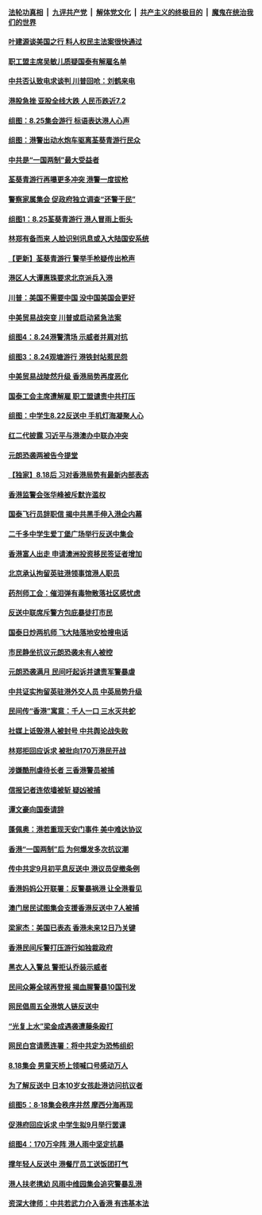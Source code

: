 ####  [法轮功真相](../../../../basic/blob/master/README.md?t=08270152) &nbsp;|&nbsp; [九评共产党](../../../../9ping.md/blob/master/README.md?t=08270152) &nbsp;|&nbsp; [解体党文化](../../../../jtdwh.md/blob/master/README.md?t=08270152)  &nbsp;|&nbsp; [共产主义的终极目的](../../../../gczydzjmd.md/blob/master/README.md?t=08270152) &nbsp;|&nbsp; [魔鬼在统治我们的世界](../../../../mgztzwmdsj.md/blob/master/README.md?t=08270152) 

#### [叶建源谈美国之行 料人权民主法案很快通过](../pages/nsc415/n11479886.md?t=08270152) 

#### [职工盟主席吴敏儿质疑国泰有解雇名单](../pages/nsc415/n11479838.md?t=08270152) 

#### [中共否认致电求谈判 川普回呛：刘鹤来电](../pages/nsc415/n11479407.md?t=08270152) 

#### [港股急挫 亚股全线大跌 人民币跌近7.2](../pages/nsc415/n11479353.md?t=08270152) 

#### [组图：8.25集会游行 标语表达港人心声](../pages/nsc415/n11477943.md?t=08270152) 

#### [组图：港警出动水炮车驱离荃葵青游行民众](../pages/nsc415/n11476643.md?t=08270152) 

#### [中共是“一国两制”最大受益者](../pages/nsc415/n11477403.md?t=08270152) 

#### [荃葵青游行再嚗更多冲突 港警一度拔枪](../pages/nsc415/n11476935.md?t=08270152) 

#### [警察家属集会 促政府独立调查“还警于民”](../pages/nsc415/n11476841.md?t=08270152) 

#### [组图1：8.25荃葵青游行 港人冒雨上街头](../pages/nsc415/n11476521.md?t=08270152) 

#### [林郑有备而来 人脸识别讯息或入大陆国安系统](../pages/nsc415/n11476679.md?t=08270152) 

#### [【更新】荃葵青游行 警举手枪疑传出枪声](../pages/nsc415/n11475713.md?t=08270152) 

#### [港区人大谭惠珠要求北京派兵入港](../pages/nsc415/n11475360.md?t=08270152) 

#### [川普：美国不需要中国 没中国美国会更好](../pages/nsc415/n11475387.md?t=08270152) 

#### [中美贸易战突变 川普或启动紧急法案](../pages/nsc415/n11475374.md?t=08270152) 

#### [组图4：8.24港警清场 示威者并肩对抗](../pages/nsc415/n11475776.md?t=08270152) 

#### [组图3：8.24观塘游行 港铁封站惹民怨](../pages/nsc415/n11475637.md?t=08270152) 

#### [中美贸易战陡然升级 香港局势再度恶化](../pages/nsc415/n11475318.md?t=08270152) 

#### [国泰工会主席遭解雇 职工盟谴责中共打压](../pages/nsc415/n11474233.md?t=08270152) 

#### [组图：中学生8.22反送中 手机灯海凝聚人心](../pages/nsc415/n11472331.md?t=08270152) 

#### [红二代披露 习近平与港澳办中联办冲突](../pages/nsc415/n11472079.md?t=08270152) 

#### [元朗恐袭两被告今提堂](../pages/nsc415/n11471820.md?t=08270152) 

#### [【独家】8.18后 习对香港局势有最新内部表态](../pages/nsc415/n11471684.md?t=08270152) 

#### [香港监警会张华峰被斥默许滥权](../pages/nsc415/n11471733.md?t=08270152) 

#### [国泰飞行员辞职信 揭中共黑手伸入港企内幕](../pages/nsc415/n11471121.md?t=08270152) 

#### [二千多中学生爱丁堡广场举行反送中集会](../pages/nsc415/n11470848.md?t=08270152) 

#### [香港富人出走 申请澳洲投资移民签证者增加](../pages/nsc415/n11469699.md?t=08270152) 

#### [北京承认拘留英驻港领事馆港人职员](../pages/nsc415/n11469328.md?t=08270152) 

#### [药剂师工会：催泪弹有毒物散落社区感忧虑](../pages/nsc415/n11469330.md?t=08270152) 

#### [反送中联席斥警方包庇暴徒打市民](../pages/nsc415/n11469311.md?t=08270152) 

#### [国泰日炒两机师 飞大陆落地安检搜电话](../pages/nsc415/n11469285.md?t=08270152) 

#### [市民静坐抗议元朗恐袭未有人被控](../pages/nsc415/n11469241.md?t=08270152) 

#### [元朗恐袭满月 民间吁起诉并谴责军警暴虐](../pages/nsc415/n11468419.md?t=08270152) 

#### [中共证实拘留英驻港外交人员 中英局势升级](../pages/nsc415/n11468098.md?t=08270152) 

#### [民间传“香港”寓意：千人一口 三水灭共蛇](../pages/nsc415/n11467966.md?t=08270152) 

#### [社媒上诋毁港人被封号 中共舆论战失败](../pages/nsc415/n11466741.md?t=08270152) 

#### [林郑拒回应诉求 被批向170万港民开战](../pages/nsc415/n11466869.md?t=08270152) 

#### [涉嫌酷刑虐待长者 三香港警员被捕](../pages/nsc415/n11466944.md?t=08270152) 

#### [信报记者连侬墙被斩 疑凶被捕](../pages/nsc415/n11466927.md?t=08270152) 

#### [谭文豪向国泰请辞](../pages/nsc415/n11466909.md?t=08270152) 

#### [蓬佩奥：港若重现天安门事件 美中难达协议](../pages/nsc415/n11466069.md?t=08270152) 

#### [香港“一国两制”后 为何爆发多次抗议潮](../pages/nsc415/n11465437.md?t=08270152) 

#### [传中共定9月初平息反送中 港议员促撤条例](../pages/nsc415/n11465510.md?t=08270152) 

#### [香港妈妈公开联署：反警暴祸港 让全港看见](../pages/nsc415/n11465272.md?t=08270152) 

#### [澳门居民试图集会支援香港反送中 7人被捕](../pages/nsc415/n11464974.md?t=08270152) 

#### [梁家杰：美国已表态 香港未来12日乃关键](../pages/nsc415/n11464455.md?t=08270152) 

#### [香港民间斥警打压游行如独裁政府](../pages/nsc415/n11464533.md?t=08270152) 

#### [黑衣人入警总 警拒认乔装示威者](../pages/nsc415/n11464489.md?t=08270152) 

#### [民间众筹全球再登报 揭血腥警暴10国刊发](../pages/nsc415/n11464474.md?t=08270152) 

#### [网民倡周五全港筑人链反送中](../pages/nsc415/n11464465.md?t=08270152) 

#### [“光复上水”梁金成遇袭遭藤条殴打](../pages/nsc415/n11464450.md?t=08270152) 

#### [网民白宫请愿连署：将中共定为恐怖组织](../pages/nsc415/n11449390.md?t=08270152) 

#### [8.18集会 男童天桥上领喊口号感动万人](../pages/nsc415/n11463185.md?t=08270152) 

#### [为了解反送中 日本10岁女孩赴港访问抗议者](../pages/nsc415/n11463151.md?t=08270152) 

#### [组图5：8‧18集会秩序井然 摩西分海再现](../pages/nsc415/n11462170.md?t=08270152) 

#### [促港府回应诉求 中学生拟9月举行罢课](../pages/nsc415/n11462147.md?t=08270152) 

#### [组图4：170万伞阵 港人雨中坚定抗暴](../pages/nsc415/n11457345.md?t=08270152) 

#### [撑年轻人反送中 港餐厅员工送饭团打气](../pages/nsc415/n11462104.md?t=08270152) 

#### [港人扶老携幼 风雨中维园集会追究警暴乱港](../pages/nsc415/n11461451.md?t=08270152) 

#### [资深大律师：中共若武力介入香港 有违基本法](../pages/nsc415/n11461371.md?t=08270152) 

